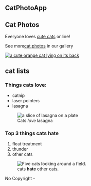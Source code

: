 <!DOCTYPE html> 
<html lang="en">
 <head><meta charset="utf-8">
  <title>Catphotoapp</title>
 </head>
<body
<main>
 <section>
  <h1>CatPhotoApp</h1>
  <h2>Cat Photos</h2>
  <!-- TODO: Addlink to cat photos -->
  <p>Everyone loves <a href="https://cdn.freecodecamp.org/curriculum/cat-photo-app/running-cats.jpg">cute cats<a/> online!</p>
  <p>See more<a href="https://freecatphotoapp.com" target="_blank">cat photos</a> in our gallery</p>
 <a href="https://freecatphotoapp.com"> <img src="https://cdn.freecodecamp.org/curriculum/cat-photo-app/relaxing-cat.jpg" alt=" a cute orange cat lying on its back"></a>
   <section>
    <h2> cat lists </h2>
    <h3>Things cats love:</h3>
    <ul>
     <li>catnip</li>
     <li>laser pointers</li>
     <li>lasagna</li>
    </ul>
    <figure>
    <img src="https://cdn.freecodecamp.org/curriculum/cat-photo-app/lasagna.jpg" alt="a slice of lasagna on a plate"><figcaption>Cats<em> love</em> lasagna</figcaption>
    </figure>
    <h3>Top 3 things cats hate</h3>
    <ol>
     <li>fleat treatment</li>
     <li>thunder</li>
     <li>other cats</li>
    </ol>
    <figure>
     <img src="https://cdn.freecodecamp.org/curriculum/cat-photo-app/cats.jpg" alt="Five cats looking around a field."><figcaption>cats<strong> hate</strong> other cats.</figcaption>
    </figure>
   </section>
</main>
<footer> <p>No Copyright -<a href="https://www.freecodecamp.org" freeCodeCamp.org</p> </a></footer>
